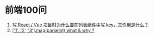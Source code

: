# 前端100问

1. [写 React / Vue 项目时为什么要在列表组件中写 key，其作用是什么？](https://github.com/zxf4399/interview/issues/49)
2. [['1', '2', '3'].map(parseInt) what & why ?](https://github.com/Advanced-Frontend/Daily-Interview-Question/issues/50)


